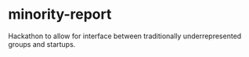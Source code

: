 # minority-report
Hackathon to allow for interface between traditionally underrepresented groups and startups. 
